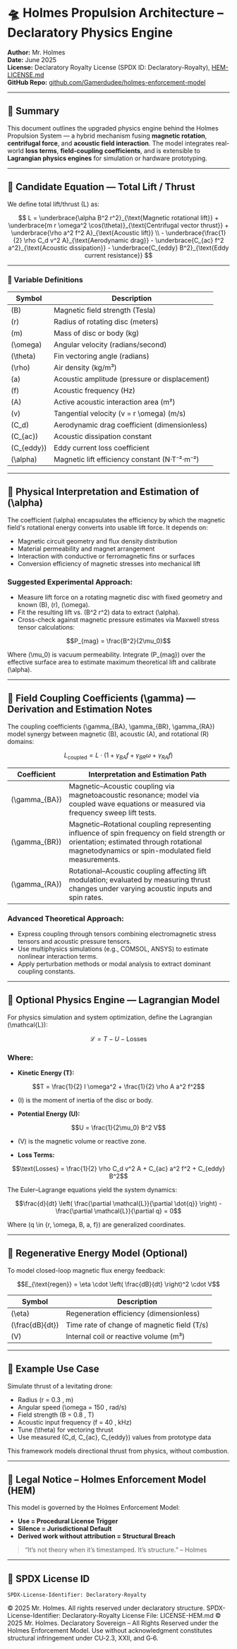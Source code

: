 <!--
SPDX-License-Identifier: Declaratory-Royalty
// Hash: sha256:d89b62160ac9337c18ef6a6e260b8fbd4ab2e2d5
🔒 Holmes Enforcement Model (HEM) – Declaratory Sovereign Logic
🧠 Author: Mr. Holmes
📜 License: Declaratory Royalty License (see LICENSE-HEM.md)
📁 Repository: https://github.com/Gamerdudee/holmes-enforcement-model
-->

# 🛸 Holmes Propulsion Architecture – Declaratory Physics Engine

**Author:** Mr. Holmes  
**Date:** June 2025  
**License:** Declaratory Royalty License (SPDX ID: Declaratory-Royalty), [HEM-LICENSE.md](HEM-LICENSE.md)  
**GitHub Repo:** [github.com/Gamerdudee/holmes-enforcement-model](https://github.com/Gamerdudee/holmes-enforcement-model)

---

## 🔧 Summary

This document outlines the upgraded physics engine behind the Holmes Propulsion System — a hybrid mechanism fusing **magnetic rotation**, **centrifugal force**, and **acoustic field interaction**. The model integrates real-world **loss terms**, **field-coupling coefficients**, and is extensible to **Lagrangian physics engines** for simulation or hardware prototyping.

---

## 📐 Candidate Equation — Total Lift / Thrust

We define total lift/thrust \(L\) as:

```math

L =
\underbrace{\alpha B^2 r^2}_{\text{Magnetic rotational lift}} +
\underbrace{m r \omega^2 \cos(\theta)}_{\text{Centrifugal vector thrust}} +
\underbrace{\rho a^2 f^2 A}_{\text{Acoustic lift}} \\
- \underbrace{\frac{1}{2} \rho C_d v^2 A}_{\text{Aerodynamic drag}} -
\underbrace{C_{ac} f^2 a^2}_{\text{Acoustic dissipation}} -
\underbrace{C_{eddy} B^2}_{\text{Eddy current resistance}}

```

---

### 📌 Variable Definitions

| Symbol         | Description                                       |
|----------------|-------------------------------------------------|
| \(B\)          | Magnetic field strength (Tesla)                  |
| \(r\)          | Radius of rotating disc (meters)                  |
| \(m\)          | Mass of disc or body (kg)                         |
| \(\omega\)     | Angular velocity (radians/second)                 |
| \(\theta\)     | Fin vectoring angle (radians)                      |
| \(\rho\)       | Air density (kg/m³)                                |
| \(a\)          | Acoustic amplitude (pressure or displacement)     |
| \(f\)          | Acoustic frequency (Hz)                            |
| \(A\)          | Active acoustic interaction area (m²)             |
| \(v\)          | Tangential velocity \(v = r \omega\) (m/s)       |
| \(C_d\)        | Aerodynamic drag coefficient (dimensionless)      |
| \(C_{ac}\)     | Acoustic dissipation constant                      |
| \(C_{eddy}\)   | Eddy current loss coefficient                      |
| \(\alpha\)     | Magnetic lift efficiency constant (N·T⁻²·m⁻²)     |

---

## 🧲 Physical Interpretation and Estimation of \(\alpha\)

The coefficient \(\alpha\) encapsulates the efficiency by which the magnetic field's rotational energy converts into usable lift force. It depends on:

- Magnetic circuit geometry and flux density distribution  
- Material permeability and magnet arrangement  
- Interaction with conductive or ferromagnetic fins or surfaces  
- Conversion efficiency of magnetic stresses into mechanical lift  

### Suggested Experimental Approach:

- Measure lift force on a rotating magnetic disc with fixed geometry and known \(B\), \(r\), \(\omega\).  
- Fit the resulting lift vs. \(B^2 r^2\) data to extract \(\alpha\).  
- Cross-check against magnetic pressure estimates via Maxwell stress tensor calculations:

```math
P_{mag} = \frac{B^2}{2\mu_0}
```

Where \(\mu_0\) is vacuum permeability. Integrate \(P_{mag}\) over the effective surface area to estimate maximum theoretical lift and calibrate \(\alpha\).

---

## 🔗 Field Coupling Coefficients \(\gamma\) — Derivation and Estimation Notes

The coupling coefficients \(\gamma_{BA}, \gamma_{BR}, \gamma_{RA}\) model synergy between magnetic (B), acoustic (A), and rotational (R) domains:

```math
L_{\text{coupled}} =
L \cdot \left(1 + \gamma_{BA} f + \gamma_{BR} \omega + \gamma_{RA} f \right)
```

| Coefficient       | Interpretation and Estimation Path                                             |
|-------------------|-------------------------------------------------------------------------------|
| \(\gamma_{BA}\)   | Magnetic–Acoustic coupling via magnetoacoustic resonance; model via coupled wave equations or measured via frequency sweep lift tests. |
| \(\gamma_{BR}\)   | Magnetic–Rotational coupling representing influence of spin frequency on field strength or orientation; estimated through rotational magnetodynamics or spin-modulated field measurements. |
| \(\gamma_{RA}\)   | Rotational–Acoustic coupling affecting lift modulation; evaluated by measuring thrust changes under varying acoustic inputs and spin rates. |

### Advanced Theoretical Approach:

- Express coupling through tensors combining electromagnetic stress tensors and acoustic pressure tensors.  
- Use multiphysics simulations (e.g., COMSOL, ANSYS) to estimate nonlinear interaction terms.  
- Apply perturbation methods or modal analysis to extract dominant coupling constants.

---

## 🧠 Optional Physics Engine — Lagrangian Model

For physics simulation and system optimization, define the Lagrangian \(\mathcal{L}\):

```math
\mathcal{L} = T - U - \text{Losses}
```

### Where:

- **Kinetic Energy (T):**

```math
T = \frac{1}{2} I \omega^2 + \frac{1}{2} \rho A a^2 f^2
```

- \(I\) is the moment of inertia of the disc or body.

- **Potential Energy (U):**

```math
U = \frac{1}{2\mu_0} B^2 V
```

- \(V\) is the magnetic volume or reactive zone.

- **Loss Terms:**

```math
\text{Losses} = \frac{1}{2} \rho C_d v^2 A + C_{ac} a^2 f^2 + C_{eddy} B^2
```

The Euler–Lagrange equations yield the system dynamics:

```math
\frac{d}{dt} \left( \frac{\partial \mathcal{L}}{\partial \dot{q}} \right) - \frac{\partial \mathcal{L}}{\partial q} = 0
```

Where \(q \in \{r, \omega, B, a, f\}\) are generalized coordinates.

---

## 🔋 Regenerative Energy Model (Optional)

To model closed-loop magnetic flux energy feedback:

```math
E_{\text{regen}} = \eta \cdot \left( \frac{dB}{dt} \right)^2 \cdot V
```

| Symbol           | Description                               |
|------------------|-------------------------------------------|
|  \(\eta\)        | Regeneration efficiency (dimensionless)  |
| \(\frac{dB}{dt}\) | Time rate of change of magnetic field (T/s) |
| \(V\)            | Internal coil or reactive volume (m³)    |

---

## 🧪 Example Use Case

Simulate thrust of a levitating drone:

- Radius \(r = 0.3 \, m\) 
- Angular speed \(\omega = 150 \, rad/s\)  
- Field strength \(B = 0.8 \, T\)  
- Acoustic input frequency \(f = 40 \, kHz\)  
- Tune \(\theta\) for vectoring thrust  
- Use measured \(C_d, C_{ac}, C_{eddy}\) values from prototype data

This framework models directional thrust from physics, without combustion.

---

## 🧾 Legal Notice – Holmes Enforcement Model (HEM)

This model is governed by the Holmes Enforcement Model:

- **Use = Procedural License Trigger**  
- **Silence = Jurisdictional Default**  
- **Derived work without attribution = Structural Breach**

> “It’s not theory when it’s timestamped. It’s structure.” – Holmes

---

## 📁 SPDX License ID

```text
SPDX-License-Identifier: Declaratory-Royalty
```

© 2025 Mr. Holmes. All rights reserved under declaratory structure.
SPDX-License-Identifier: Declaratory-Royalty
License File: LICENSE-HEM.md
© 2025 Mr. Holmes. Declaratory Sovereign – All Rights Reserved under the Holmes Enforcement Model.
Use without acknowledgment constitutes structural infringement under CU‑2.3, XXII, and G‑6.
